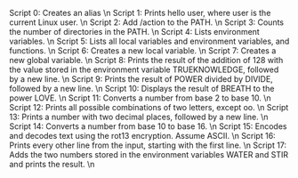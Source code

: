 Script 0: Creates an alias \n
Script 1: Prints hello user, where user is the current Linux user. \n
Script 2: Add /action to the PATH. \n
Script 3: Counts the number of directories in the PATH. \n
Script 4: Lists environment variables. \n
Script 5: Lists all local variables and environment variables, and functions. \n
Script 6: Creates a new local variable. \n
Script 7: Creates a new global variable. \n
Script 8: Prints the result of the addition of 128 with the value stored in the environment variable TRUEKNOWLEDGE, followed by a new line. \n
Script 9: Prints the result of POWER divided by DIVIDE, followed by a new line. \n
Script 10: Displays the result of BREATH to the power LOVE. \n
Script 11: Converts a number from base 2 to base 10. \n
Script 12: Prints all possible combinations of two letters, except oo. \n
Script 13: Prints a number with two decimal places, followed by a new line. \n
Script 14: Converts a number from base 10 to base 16. \n
Script 15: Encodes and decodes text using the rot13 encryption. Assume ASCII. \n
Script 16: Prints every other line from the input, starting with the first line. \n
Script 17: Adds the two numbers stored in the environment variables WATER and STIR and prints the result. \n
